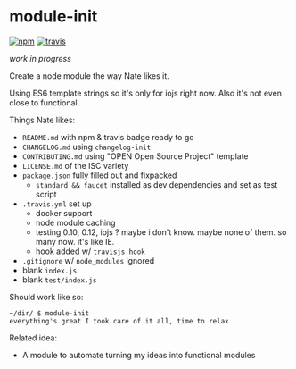 # module-init

[![npm][npm-image]][npm-url]
[![travis][travis-image]][travis-url]

[npm-image]: https://img.shields.io/npm/v/module-init.svg?style=flat-square
[npm-url]: https://www.npmjs.com/package/module-init
[travis-image]: https://img.shields.io/travis/ngoldman/module-init.svg?style=flat-square
[travis-url]: https://travis-ci.org/ngoldman/module-init

*work in progress*

Create a node module the way Nate likes it.

Using ES6 template strings so it's only for iojs right now. Also it's not even close to functional.

Things Nate likes:

* `README.md` with npm & travis badge ready to go
* `CHANGELOG.md` using `changelog-init`
* `CONTRIBUTING.md` using "OPEN Open Source Project" template
* `LICENSE.md` of the ISC variety
* `package.json` fully filled out and fixpacked
  * `standard && faucet` installed as dev dependencies and set as test script
* `.travis.yml` set up
  * docker support
  * node module caching
  * testing 0.10, 0.12, iojs ? maybe i don't know. maybe none of them. so many now. it's like IE.
  * hook added w/ `travisjs hook`
* `.gitignore` w/ `node_modules` ignored
* blank `index.js`
* blank `test/index.js`

Should work like so:

```
~/dir/ $ module-init
everything's great I took care of it all, time to relax
```

Related idea:

* A module to automate turning my ideas into functional modules
